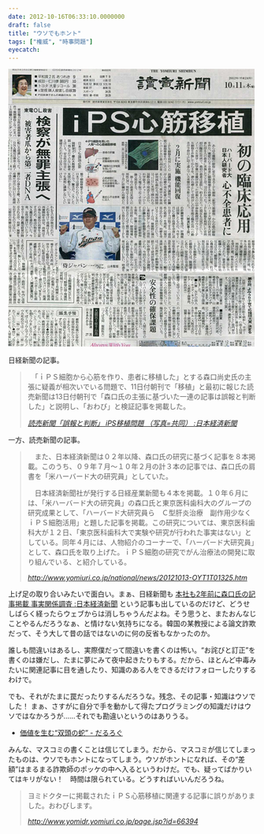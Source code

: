 ```yaml
---
date: 2012-10-16T06:33:10.0000000
draft: false
title: "ウソでもホント"
tags: ["権威", "時事問題"]
eyecatch: 
---
```

<p><span itemscope itemtype="http://schema.org/Photograph"><img src="20121016060301.jpg" alt="f:id:daruyanagi:20121016060301j:plain" title="f:id:daruyanagi:20121016060301j:plain" class="hatena-fotolife" itemprop="image"></span></p><p>日経新聞の記事。</p>

<blockquote cite="http://www.nikkei.com/article/DGXNASDG13014_T11C12A0CC0000/">
<p>　「ｉＰＳ細胞から心筋を作り、患者に移植した」とする森口尚史氏の主張に疑義が相次いでいる問題で、11日付朝刊で「移植」と最初に報じた読売新聞は13日付朝刊で「森口氏の主張に基づいた一連の記事は誤報と判断した」と説明し、「おわび」と検証記事を掲載した。</p>

<cite><a href="http://www.nikkei.com/article/DGXNASDG13014_T11C12A0CC0000/">&#x8AAD;&#x58F2;&#x65B0;&#x805E;&#x300C;&#x8AA4;&#x5831;&#x3068;&#x5224;&#x65AD;&#x300D; iPS&#x79FB;&#x690D;&#x554F;&#x984C; &#xFF08;&#x5199;&#x771F;=&#x5171;&#x540C;&#xFF09; :&#x65E5;&#x672C;&#x7D4C;&#x6E08;&#x65B0;&#x805E;</a></cite>
</blockquote>
<p>一方、読売新聞の記事。</p>

<blockquote cite="http://www.yomiuri.co.jp/national/news/20121013-OYT1T01325.htm">
<p>　また、日本経済新聞は０２年以降、森口氏の研究に基づく記事を８本掲載。このうち、０９年７月～１０年２月の計３本の記事では、森口氏の肩書を「米ハーバード大の研究員」としていた。</p><p>　日本経済新聞社が発行する日経産業新聞も４本を掲載。１０年６月には、「米ハーバード大の研究員」の森口氏と東京医科歯科大のグループの研究成果として、「ハーバード大研究員ら　Ｃ型肝炎治療　副作用少なく　ｉＰＳ細胞活用」と題した記事を掲載。この研究については、東京医科歯科大が１２日、「東京医科歯科大で実験や研究が行われた事実はない」としている。同年４月には、人物紹介のコーナーで、「ハーバード大研究員」として、森口氏を取り上げた。ｉＰＳ細胞の研究でがん治療法の開発に取り組んでいる、と紹介している。</p>

<cite><a href="http://www.yomiuri.co.jp/national/news/20121013-OYT1T01325.htm">http://www.yomiuri.co.jp/national/news/20121013-OYT1T01325.htm</a></cite>
</blockquote>
<p>上げ足の取り合いみたいで面白い。まぁ、日経新聞も <a href="http://www.nikkei.com/article/DGXNASDG12040_S2A011C1CR8000/">&#x672C;&#x793E;&#x3082;2&#x5E74;&#x524D;&#x306B;&#x68EE;&#x53E3;&#x6C0F;&#x306E;&#x8A18;&#x4E8B;&#x63B2;&#x8F09; &#x4E8B;&#x5B9F;&#x95A2;&#x4FC2;&#x8ABF;&#x67FB; :&#x65E5;&#x672C;&#x7D4C;&#x6E08;&#x65B0;&#x805E;</a> という記事も出しているのだけど、どうせしばらく経ったらウェブからは消しちゃうんだよね。そう思うと、またおんなじことやるんだろうなぁ、と情けない気持ちになる。韓国の某教授による論文詐欺だって、そう大して昔の話ではないのに何の反省もなかったのか。</p><p>誰しも間違いはあるし、実際僕だって間違いを書くのは怖い。“お詫びと訂正”を書くのは嫌だし、たまに夢にみて夜中起きたりもする。だから、ほとんど中毒みたいに関連記事に目を通したり、知識のある人をできるだけフォローしたりするわけで。</p><p>でも、それがたまに罠だったりするんだろうな。残念、その記事・知識はウソでした！ まぁ、さすがに自分で手を動かして得たプログラミングの知識だけはウソではなかろうが……それでも勘違いというのはありうる。</p>

<ul>
<li><a href="https://blog.daruyanagi.jp/entry/2012/05/16/210834">&#x4FA1;&#x5024;&#x3092;&#x751F;&#x3080;&ldquo;&#x53CC;&#x982D;&#x306E;&#x86C7;&rdquo; - &#x3060;&#x308B;&#x308D;&#x3050;</a></li>
</ul><p>みんな、マスコミの書くことは信じてしまう。だから、マスコミが信じてしまったものは、ウソでもホントになってしまう。ウソがホントになれば、その“差額”はまるまる詐欺師のポッケの中へ入るというわけだ。でも、疑ってばかりいてはキリがない！　時間は限られている。どうすればいいんだろうね。</p>

<blockquote cite="http://www.yomidr.yomiuri.co.jp/page.jsp?id=66394">
<p>ヨミドクターに掲載されたｉＰＳ心筋移植に関連する記事に誤りがありました。おわびします。</p>

<cite><a href="http://www.yomidr.yomiuri.co.jp/page.jsp?id=66394">http://www.yomidr.yomiuri.co.jp/page.jsp?id=66394</a></cite>
</blockquote>
